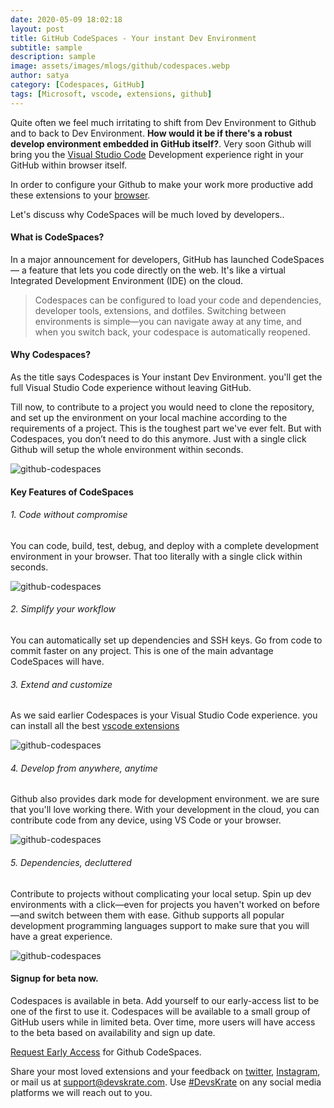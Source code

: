 ```yaml
---
date: 2020-05-09 18:02:18
layout: post
title: GitHub CodeSpaces - Your instant Dev Environment
subtitle: sample
description: sample
image: assets/images/mlogs/github/codespaces.webp
author: satya
category: [Codespaces, GitHub]
tags: [Microsoft, vscode, extensions, github]
---
```


Quite often we feel much irritating to shift from Dev Environment to Github and to back to Dev Environment.
**How would it be if there's a robust develop environment embedded in GitHub itself?**. Very soon Github will bring you the [Visual Studio Code](https://devskrate.com/configure-vscode-like-a-pro/) Development experience right in your GitHub within browser itself.

In order to configure your Github to make your work more productive add these extensions to your [browser](https://devskrate.com/best-extensions-for-github-part-1/).

Let's discuss why CodeSpaces will be much loved by developers..

#### What is CodeSpaces?

In a major announcement for developers, GitHub has launched CodeSpaces — a feature that lets you code directly on the web. It's like a virtual Integrated Development Environment (IDE) on the cloud.

> Codespaces can be configured to load your code and dependencies, developer tools, extensions, and dotfiles. Switching between environments is simple—you can navigate away at any time, and when you switch back, your codespace is automatically reopened.

#### Why Codespaces?

As the title says Codespaces is Your instant Dev Environment. you'll get the full Visual Studio Code experience without leaving GitHub.

Till now, to contribute to a project you would need to clone the repository, and set up the environment on your local machine according to the requirements of a project. This is the toughest part we've ever felt.
But with Codespaces, you don’t need to do this anymore. Just with a single click Github will setup the whole environment within seconds.

![github-codespaces](https://devskrate.github.io/assets/images/mlogs/github/codespaces1.gif)

#### Key Features of CodeSpaces

###### 1. Code without compromise

You can code, build, test, debug, and deploy with a complete development environment in your browser. That too literally with a single click within seconds.

![github-codespaces](https://devskrate.github.io/assets/images/mlogs/github/codespaces2.gif)

###### 2. Simplify your workflow

You can automatically set up dependencies and SSH keys. Go from code to commit faster on any project. This is one of the main advantage CodeSpaces will have.

###### 3. Extend and customize

As we said earlier Codespaces is your Visual Studio Code experience. you can install all the best [vscode extensions](https://devskrate.com/configure-vscode-like-a-pro/)

![github-codespaces](https://devskrate.github.io/assets/images/mlogs/github/github-vscode.webp)

###### 4. Develop from anywhere, anytime

Github also provides dark mode for development environment. we are sure that you'll love working there.
With your development in the cloud, you can contribute code from any device, using VS Code or your browser.

![github-codespaces](https://devskrate.github.io/assets/images/mlogs/github/device-2.webp)

###### 5. Dependencies, decluttered

Contribute to projects without complicating your local setup. Spin up dev environments with a click—even for projects you haven't worked on before—and switch between them with ease. Github supports all popular development programming languages support to make sure that you will have a great experience.

![github-codespaces](https://devskrate.github.io/assets/images/mlogs/github/dependencies-1.webp)

#### Signup for beta now.

Codespaces is available in beta. Add yourself to our early-access list to be one of the first to use it.
Codespaces will be available to a small group of GitHub users while in limited beta. Over time, more users will have access to the beta based on availability and sign up date.

[Request Early Access](https://github.com/features/codespaces/signup) for Github CodeSpaces.

Share your most loved extensions and your feedback on [twitter](https://twitter.com/devskrate), [Instagram](https://instagram.com/devskrate), or mail us at [support@devskrate.com](mailto:support@devskrate.com). Use [#DevsKrate](https://devskrate.com) on any social media platforms we will reach out to you.
